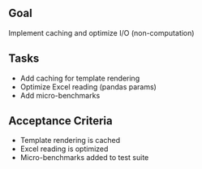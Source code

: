 ## Goal
Implement caching and optimize I/O (non-computation)

## Tasks
- Add caching for template rendering
- Optimize Excel reading (pandas params)
- Add micro-benchmarks

## Acceptance Criteria
- Template rendering is cached
- Excel reading is optimized
- Micro-benchmarks added to test suite